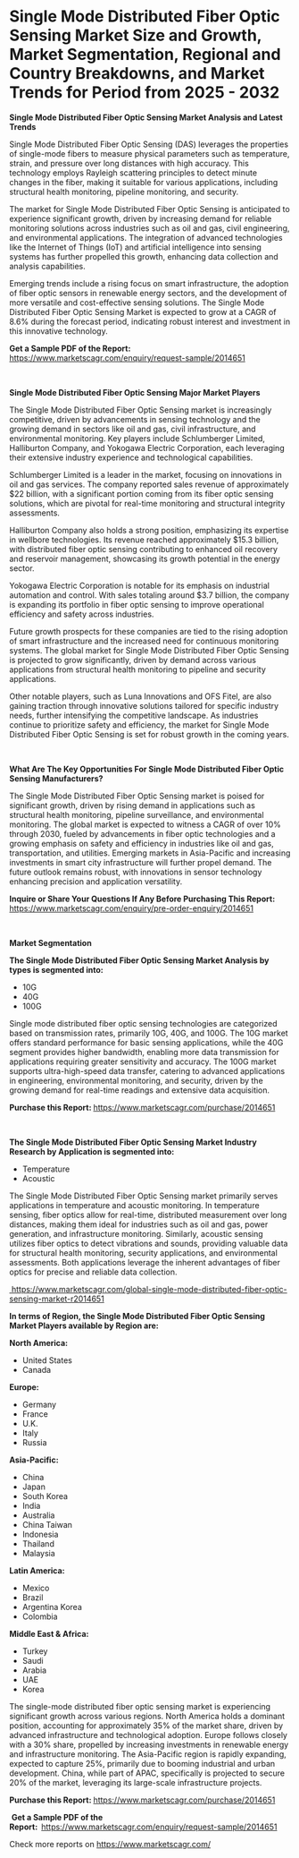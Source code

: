 <p><h1>Single Mode Distributed Fiber Optic Sensing Market Size and Growth, Market Segmentation, Regional and Country Breakdowns, and Market Trends for Period from 2025 -  2032</h1></p><p><strong>Single Mode Distributed Fiber Optic Sensing Market Analysis and Latest Trends</strong></p>
<p><p>Single Mode Distributed Fiber Optic Sensing (DAS) leverages the properties of single-mode fibers to measure physical parameters such as temperature, strain, and pressure over long distances with high accuracy. This technology employs Rayleigh scattering principles to detect minute changes in the fiber, making it suitable for various applications, including structural health monitoring, pipeline monitoring, and security.</p><p>The market for Single Mode Distributed Fiber Optic Sensing is anticipated to experience significant growth, driven by increasing demand for reliable monitoring solutions across industries such as oil and gas, civil engineering, and environmental applications. The integration of advanced technologies like the Internet of Things (IoT) and artificial intelligence into sensing systems has further propelled this growth, enhancing data collection and analysis capabilities. </p><p>Emerging trends include a rising focus on smart infrastructure, the adoption of fiber optic sensors in renewable energy sectors, and the development of more versatile and cost-effective sensing solutions. The Single Mode Distributed Fiber Optic Sensing Market is expected to grow at a CAGR of 8.6% during the forecast period, indicating robust interest and investment in this innovative technology.</p></p>
<p><strong>Get a Sample PDF of the Report:&nbsp;</strong> <a href="https://www.marketscagr.com/enquiry/request-sample/2014651?utm_campaign=2014&utm_medium=2&utm_source=Github&utm_content=ia&utm_term=17012025&utm_id=single-mode-distributed-fiber-optic-sensing">https://www.marketscagr.com/enquiry/request-sample/2014651</a></p>
<p>&nbsp;</p>
<p><strong>Single Mode Distributed Fiber Optic Sensing Major Market Players</strong></p>
<p><p>The Single Mode Distributed Fiber Optic Sensing market is increasingly competitive, driven by advancements in sensing technology and the growing demand in sectors like oil and gas, civil infrastructure, and environmental monitoring. Key players include Schlumberger Limited, Halliburton Company, and Yokogawa Electric Corporation, each leveraging their extensive industry experience and technological capabilities.</p><p>Schlumberger Limited is a leader in the market, focusing on innovations in oil and gas services. The company reported sales revenue of approximately $22 billion, with a significant portion coming from its fiber optic sensing solutions, which are pivotal for real-time monitoring and structural integrity assessments.</p><p>Halliburton Company also holds a strong position, emphasizing its expertise in wellbore technologies. Its revenue reached approximately $15.3 billion, with distributed fiber optic sensing contributing to enhanced oil recovery and reservoir management, showcasing its growth potential in the energy sector.</p><p>Yokogawa Electric Corporation is notable for its emphasis on industrial automation and control. With sales totaling around $3.7 billion, the company is expanding its portfolio in fiber optic sensing to improve operational efficiency and safety across industries.</p><p>Future growth prospects for these companies are tied to the rising adoption of smart infrastructure and the increased need for continuous monitoring systems. The global market for Single Mode Distributed Fiber Optic Sensing is projected to grow significantly, driven by demand across various applications from structural health monitoring to pipeline and security applications.</p><p>Other notable players, such as Luna Innovations and OFS Fitel, are also gaining traction through innovative solutions tailored for specific industry needs, further intensifying the competitive landscape. As industries continue to prioritize safety and efficiency, the market for Single Mode Distributed Fiber Optic Sensing is set for robust growth in the coming years.</p></p>
<p>&nbsp;</p>
<p><strong>What Are The Key Opportunities For Single Mode Distributed Fiber Optic Sensing Manufacturers?</strong></p>
<p><p>The Single Mode Distributed Fiber Optic Sensing market is poised for significant growth, driven by rising demand in applications such as structural health monitoring, pipeline surveillance, and environmental monitoring. The global market is expected to witness a CAGR of over 10% through 2030, fueled by advancements in fiber optic technologies and a growing emphasis on safety and efficiency in industries like oil and gas, transportation, and utilities. Emerging markets in Asia-Pacific and increasing investments in smart city infrastructure will further propel demand. The future outlook remains robust, with innovations in sensor technology enhancing precision and application versatility.</p></p>
<p><strong>Inquire or Share Your Questions If Any Before Purchasing This Report:</strong> <a href="https://www.marketscagr.com/enquiry/pre-order-enquiry/2014651?utm_campaign=2014&utm_medium=2&utm_source=Github&utm_content=ia&utm_term=17012025&utm_id=single-mode-distributed-fiber-optic-sensing">https://www.marketscagr.com/enquiry/pre-order-enquiry/2014651</a></p>
<p>&nbsp;</p>
<p><strong>Market Segmentation</strong></p>
<p><strong>The Single Mode Distributed Fiber Optic Sensing Market Analysis by types is segmented into:</strong></p>
<p><ul><li>10G</li><li>40G</li><li>100G</li></ul></p>
<p><p>Single mode distributed fiber optic sensing technologies are categorized based on transmission rates, primarily 10G, 40G, and 100G. The 10G market offers standard performance for basic sensing applications, while the 40G segment provides higher bandwidth, enabling more data transmission for applications requiring greater sensitivity and accuracy. The 100G market supports ultra-high-speed data transfer, catering to advanced applications in engineering, environmental monitoring, and security, driven by the growing demand for real-time readings and extensive data acquisition.</p></p>
<p><strong>Purchase this Report:&nbsp;</strong><a href="https://www.marketscagr.com/purchase/2014651?utm_campaign=2014&utm_medium=2&utm_source=Github&utm_content=ia&utm_term=17012025&utm_id=single-mode-distributed-fiber-optic-sensing">https://www.marketscagr.com/purchase/2014651</a></p>
<p>&nbsp;</p>
<p><strong>The Single Mode Distributed Fiber Optic Sensing Market Industry Research by Application is segmented into:</strong></p>
<p><ul><li>Temperature</li><li>Acoustic</li></ul></p>
<p><p>The Single Mode Distributed Fiber Optic Sensing market primarily serves applications in temperature and acoustic monitoring. In temperature sensing, fiber optics allow for real-time, distributed measurement over long distances, making them ideal for industries such as oil and gas, power generation, and infrastructure monitoring. Similarly, acoustic sensing utilizes fiber optics to detect vibrations and sounds, providing valuable data for structural health monitoring, security applications, and environmental assessments. Both applications leverage the inherent advantages of fiber optics for precise and reliable data collection.</p></p>
<p><a href="https://www.marketscagr.com/global-single-mode-distributed-fiber-optic-sensing-market-r2014651?utm_campaign=2014&utm_medium=2&utm_source=Github&utm_content=ia&utm_term=17012025&utm_id=single-mode-distributed-fiber-optic-sensing">&nbsp;https://www.marketscagr.com/global-single-mode-distributed-fiber-optic-sensing-market-r2014651</a></p>
<p><strong>In terms of Region, the Single Mode Distributed Fiber Optic Sensing Market Players available by Region are:</strong></p>
<p>
    <p> <strong> North America: </strong>
        <ul>
            <li>United States</li>
            <li>Canada</li>
        </ul>
        </p> 
    <p> <strong> Europe: </strong>
        <ul>
            <li>Germany</li>
            <li>France</li>
            <li>U.K.</li>
            <li>Italy</li>
            <li>Russia</li>
        </ul>
        </p> 
    <p> <strong> Asia-Pacific: </strong>
        <ul>
            <li>China</li>
            <li>Japan</li>
            <li>South Korea</li>
            <li>India</li>
            <li>Australia</li>
            <li>China Taiwan</li>
            <li>Indonesia</li>
            <li>Thailand</li>
            <li>Malaysia</li>
        </ul>
        </p> 
    <p> <strong> Latin America: </strong>
        <ul>
            <li>Mexico</li>
            <li>Brazil</li>
            <li>Argentina Korea</li>
            <li>Colombia</li>
        </ul>
        </p> 
    <p> <strong> Middle East & Africa: </strong>
        <ul>
            <li>Turkey</li>
            <li>Saudi</li>
            <li>Arabia</li>
            <li>UAE</li>
            <li>Korea</li>
        </ul>
    </p>
    </p>
<p><p>The single-mode distributed fiber optic sensing market is experiencing significant growth across various regions. North America holds a dominant position, accounting for approximately 35% of the market share, driven by advanced infrastructure and technological adoption. Europe follows closely with a 30% share, propelled by increasing investments in renewable energy and infrastructure monitoring. The Asia-Pacific region is rapidly expanding, expected to capture 25%, primarily due to booming industrial and urban development. China, while part of APAC, specifically is projected to secure 20% of the market, leveraging its large-scale infrastructure projects.</p></p>
<p><strong>Purchase this Report: </strong><a href="https://www.marketscagr.com/purchase/2014651?utm_campaign=2014&utm_medium=2&utm_source=Github&utm_content=ia&utm_term=17012025&utm_id=single-mode-distributed-fiber-optic-sensing">https://www.marketscagr.com/purchase/2014651</a></p>
<p>&nbsp;<strong>Get a Sample PDF of the Report:&nbsp;&nbsp;</strong><a href="https://www.marketscagr.com/enquiry/request-sample/2014651?utm_campaign=2014&utm_medium=2&utm_source=Github&utm_content=ia&utm_term=17012025&utm_id=single-mode-distributed-fiber-optic-sensing">https://www.marketscagr.com/enquiry/request-sample/2014651</a></p>
<p><strong></strong></p>
<p>Check more reports on <a href="https://www.marketscagr.com/?utm_campaign=2014&utm_medium=2&utm_source=Github&utm_content=ia&utm_term=17012025&utm_id=single-mode-distributed-fiber-optic-sensing">https://www.marketscagr.com/</a></p>